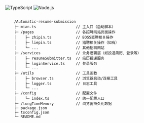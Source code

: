 ![TypeScript](https://img.shields.io/badge/TypeScript-5.x-blue?logo=typescript&logoColor=white&style=for-the-badge)
![Node.js](https://img.shields.io/badge/Node.js-18.x-green?logo=node.js&style=flat-square)
<pre>
  <code>
    /Automatic-resume-submission
    ├─ mian.ts                  // 主入口（启动脚本）
    ├─ /pages                   // 各招聘网站页面操作
    │    ├─ zhipin.ts           // BOSS直聘相关操作
    │    ├─ liepin.ts           // 猎聘相关操作（如有）
    │    └─ ...                 // 其他招聘网站
    ├─ /services                // 业务逻辑层（如投递简历、登录等）
    │    ├─ resumeSubmitter.ts  // 简历投递服务
    │    ├─ loginService.ts     // 登录服务
    │    └─ ...                 
    ├─ /utils                   // 工具函数
    │    ├─ browser.ts          // 浏览器启动/连接工具
    │    ├─ logger.ts           // 日志工具
    │    └─ ...
    ├─ /config                  // 配置文件
    │    └─ index.ts            // 统一配置入口
    ├─ /longTimeMemory          // 浏览器持久化数据
    ├─ package.json
    ├─ tsconfig.json
    └─ README.md
  </code>
</pre>